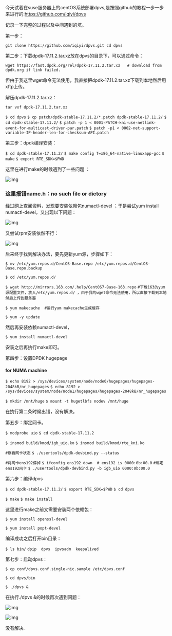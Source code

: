 今天试着在suse服务器上的centOS系统部署dpvs,是按照github的教程一步一步来进行的:https://github.com/iqiyi/dpvs

记录一下完整的过程以及中间遇到的坑。

第一步：

 ``git clone https://github.com/iqiyi/dpvs.git
 cd dpvs``

第二步：下载dpdk-17.11.2.tar.xz放在dpvs的目录下，可以通过命令：

`wget https://fast.dpdk.org/rel/dpdk-17.11.2.tar.xz   # download from dpdk.org if link failed.`

但由于我这里wget命令无法使用，我直接把dpdk-17.11.2.tar.xz下载到本地然后用xftp上传。

解压dpdk-17.11.2.tar.xz：

`tar vxf dpdk-17.11.2.tar.xz`

`$ cd dpvs`
`$ cp patch/dpdk-stable-17.11.2/*.patch dpdk-stable-17.11.2/`
`$ cd dpdk-stable-17.11.2/`
`$ patch -p 1 < 0001-PATCH-kni-use-netlink-event-for-multicast-driver-par.patch`
`$ patch -p1 < 0002-net-support-variable-IP-header-len-for-checksum-API.patch`

第三步：dpdk编译安装：

`$ cd dpdk-stable-17.11.2/`
`$ make config T=x86_64-native-linuxapp-gcc`
`$ make` 
`$ export RTE_SDK=$PWD`

这里在进行make的时候遇到了一些问题 ：

![img](https://img-blog.csdnimg.cn/20190715222939467.png?x-oss-process=image/watermark,type_ZmFuZ3poZW5naGVpdGk,shadow_10,text_aHR0cHM6Ly9ibG9nLmNzZG4ubmV0L1dZSDE5OTUxMjIw,size_16,color_FFFFFF,t_70)![点击并拖拽以移动](data:image/gif;base64,R0lGODlhAQABAPABAP///wAAACH5BAEKAAAALAAAAAABAAEAAAICRAEAOw==)

### 这里报错name.h：no such file or dictory

经过网上查阅资料，发现要安装依赖包numactl-devel ；于是尝试yum install numactl-devel，又出现以下问题：

![img](https://img-blog.csdnimg.cn/20190715223204918.png)![点击并拖拽以移动](data:image/gif;base64,R0lGODlhAQABAPABAP///wAAACH5BAEKAAAALAAAAAABAAEAAAICRAEAOw==)

又尝试rpm安装依然不行：

![img](https://img-blog.csdnimg.cn/20190715223331982.png)![点击并拖拽以移动](data:image/gif;base64,R0lGODlhAQABAPABAP///wAAACH5BAEKAAAALAAAAAABAAEAAAICRAEAOw==)

后来终于找到解决办法，要先更新yum源，步骤如下：

`$ mv /etc/yum.repos.d/CentOS-Base.repo /etc/yum.repos.d/CentOS-Base.repo.backup`

`$ cd /etc/yum.repos.d/`

`$ wget http://mirrors.163.com/.help/CentOS7-Base-163.repo` 
`#下载163的yum源配置文件，放入/etc/yum.repos.d/ ，由于我的wget命令无法使用，所以直接下载到本地然后上传到服务器`

`$ yum makecache  #运行yum makecache生成缓存`

`$ yum -y update`

然后再安装依赖numactl-devel，

`$ yum install numactl-devel`

安装之后再执行make即可。

第四步：设置DPDK hugepage

#### for NUMA machine
`$ echo 8192 > /sys/devices/system/node/node0/hugepages/hugepages-2048kB/nr_hugepages`
`$ echo 8192 > /sys/devices/system/node/node1/hugepages/hugepages-2048kB/nr_hugepages`

`$ mkdir /mnt/huge`
`$ mount -t hugetlbfs nodev /mnt/huge`

在执行第二条时候出错，没有解决。

第五步：绑定网卡。

`$ modprobe uio`
`$ cd dpdk-stable-17.11.2`

`$ insmod build/kmod/igb_uio.ko`
`$ insmod build/kmod/rte_kni.ko`

 `#察看网卡状态`
`$ ./usertools/dpdk-devbind.py --status`  

`#将网卡ens192停掉`
`$ ifconfig ens192 down  # ens192 is 0000:0b:00.0` 
`#绑定ens192网卡`
`$ ./usertools/dpdk-devbind.py -b igb_uio 0000:0b:00.0`

第六步：编译dpvs

`$ cd dpdk-stable-17.11.2/`
`$ export RTE_SDK=$PWD`
`$ cd dpvs`

`$ make`
`$ make install`

这里进行make之前又需要安装两个依赖包：

`$ yum install openssl-devel`

`$ yum install popt-devel`

编译成功之后打开bin目录：

`$ ls bin/`
`dpip  dpvs  ipvsadm  keepalived`

第七步：启动dpvs：

`$ cp conf/dpvs.conf.single-nic.sample /etc/dpvs.conf`

`$ cd dpvs/bin`

`$ ./dpvs &`

在执行./dpvs &的时候再次遇到问题：

![img](https://img-blog.csdnimg.cn/20190715225516713.png?x-oss-process=image/watermark,type_ZmFuZ3poZW5naGVpdGk,shadow_10,text_aHR0cHM6Ly9ibG9nLmNzZG4ubmV0L1dZSDE5OTUxMjIw,size_16,color_FFFFFF,t_70)![点击并拖拽以移动](data:image/gif;base64,R0lGODlhAQABAPABAP///wAAACH5BAEKAAAALAAAAAABAAEAAAICRAEAOw==)

![img](https://img-blog.csdnimg.cn/20190715225353246.png?x-oss-process=image/watermark,type_ZmFuZ3poZW5naGVpdGk,shadow_10,text_aHR0cHM6Ly9ibG9nLmNzZG4ubmV0L1dZSDE5OTUxMjIw,size_16,color_FFFFFF,t_70)![点击并拖拽以移动](data:image/gif;base64,R0lGODlhAQABAPABAP///wAAACH5BAEKAAAALAAAAAABAAEAAAICRAEAOw==)

没有解决.